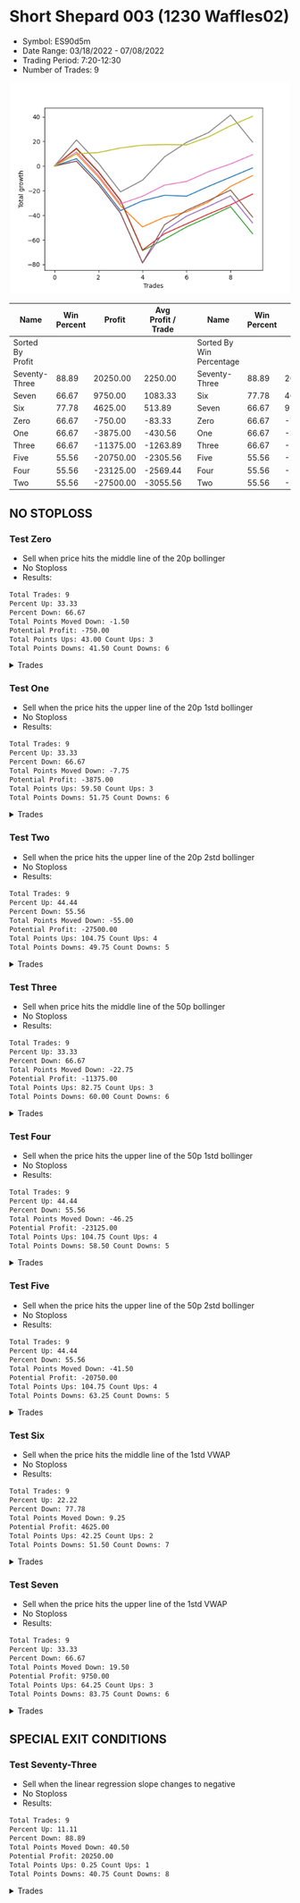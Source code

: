 # Short Shepard 003 (1230 Waffles02) 
- Symbol: ES90d5m
- Date Range: 03/18/2022 - 07/08/2022
- Trading Period: 7:20-12:30
- Number of Trades: 9

![Plot](ShortShepard003(1230Waffles02)ES90d5m.png)

| Name | Win Percent | Profit | Avg Profit / Trade |     | Name | Win Percent | Profit | Avg Profit / Trade |
| ---- | ----------- | ------ | ------------------ | --- | ---- | ----------- | ------ | ------------------ |
| Sorted By <br> Profit | | | | | Sorted By <br> Win Percentage ||||
| Seventy-Three | 88.89 | 20250.00 | 2250.00 |     | Seventy-Three | 88.89 | 20250.00 | 2250.00 |
| Seven | 66.67 | 9750.00 | 1083.33 |     | Six | 77.78 | 4625.00 | 513.89 |
| Six | 77.78 | 4625.00 | 513.89 |     | Seven | 66.67 | 9750.00 | 1083.33 |
| Zero | 66.67 | -750.00 | -83.33 |     | Zero | 66.67 | -750.00 | -83.33 |
| One | 66.67 | -3875.00 | -430.56 |     | One | 66.67 | -3875.00 | -430.56 |
| Three | 66.67 | -11375.00 | -1263.89 |     | Three | 66.67 | -11375.00 | -1263.89 |
| Five | 55.56 | -20750.00 | -2305.56 |     | Five | 55.56 | -20750.00 | -2305.56 |
| Four | 55.56 | -23125.00 | -2569.44 |     | Four | 55.56 | -23125.00 | -2569.44 |
| Two | 55.56 | -27500.00 | -3055.56 |     | Two | 55.56 | -27500.00 | -3055.56 |

## NO STOPLOSS

### Test Zero
* Sell when price hits the middle line of the 20p bollinger
* No Stoploss
* Results:
```
Total Trades: 9
Percent Up: 33.33
Percent Down: 66.67
Total Points Moved Down: -1.50
Potential Profit: -750.00
Total Points Ups: 43.00 Count Ups: 3
Total Points Downs: 41.50 Count Downs: 6
```

<details><summary>Trades</summary>

<code>In: 2022-03-25 12:00:00		Out: 2022-03-25 12:06:45		Total Position Time: 06:45		Total Move Down: 6.00		Total to Date: 6.00</code> <br />
<code>In: 2022-03-29 11:15:00		Out: 2022-03-29 12:50:00		Total Position Time: 95:00		Total Move Down: -19.00		Total to Date: -13.00</code> <br />
<code>In: 2022-04-07 11:15:00		Out: 2022-04-07 12:50:00		Total Position Time: 95:00		Total Move Down: -23.25		Total to Date: -36.25</code> <br />
<code>In: 2022-04-13 07:25:00		Out: 2022-04-13 07:39:25		Total Position Time: 14:25		Total Move Down: 8.00		Total to Date: -28.25</code> <br />
<code>In: 2022-04-18 11:10:00		Out: 2022-04-18 11:46:45		Total Position Time: 36:45		Total Move Down: 4.50		Total to Date: -23.75</code> <br />
<code>In: 2022-06-10 12:05:00		Out: 2022-06-10 12:42:40		Total Position Time: 37:40		Total Move Down: -0.75		Total to Date: -24.50</code> <br />
<code>In: 2022-06-15 11:05:00		Out: 2022-06-15 11:10:10		Total Position Time: 05:10		Total Move Down: 8.00		Total to Date: -16.50</code> <br />
<code>In: 2022-06-29 11:35:00		Out: 2022-06-29 11:41:15		Total Position Time: 06:15		Total Move Down: 7.50		Total to Date: -9.00</code> <br />
<code>In: 2022-07-06 11:15:00		Out: 2022-07-06 11:20:10		Total Position Time: 05:10		Total Move Down: 7.50		Total to Date: -1.50</code> <br />


</details>

### Test One
* Sell when the price hits the upper line of the 20p 1std bollinger
* No Stoploss
* Results:
```
Total Trades: 9
Percent Up: 33.33
Percent Down: 66.67
Total Points Moved Down: -7.75
Potential Profit: -3875.00
Total Points Ups: 59.50 Count Ups: 3
Total Points Downs: 51.75 Count Downs: 6
```

<details><summary>Trades</summary>

<code>In: 2022-03-25 12:00:00		Out: 2022-03-25 12:17:10		Total Position Time: 17:10		Total Move Down: 10.00		Total to Date: 10.00</code> <br />
<code>In: 2022-03-29 11:15:00		Out: 2022-03-29 12:50:00		Total Position Time: 95:00		Total Move Down: -19.00		Total to Date: -9.00</code> <br />
<code>In: 2022-04-07 11:15:00		Out: 2022-04-07 12:50:00		Total Position Time: 95:00		Total Move Down: -23.25		Total to Date: -32.25</code> <br />
<code>In: 2022-04-13 07:25:00		Out: 2022-04-13 10:47:30		Total Position Time: 202:30		Total Move Down: -17.25		Total to Date: -49.50</code> <br />
<code>In: 2022-04-18 11:10:00		Out: 2022-04-18 12:02:35		Total Position Time: 52:35		Total Move Down: 8.00		Total to Date: -41.50</code> <br />
<code>In: 2022-06-10 12:05:00		Out: 2022-06-10 12:45:40		Total Position Time: 40:40		Total Move Down: 4.25		Total to Date: -37.25</code> <br />
<code>In: 2022-06-15 11:05:00		Out: 2022-06-15 11:10:10		Total Position Time: 05:10		Total Move Down: 8.00		Total to Date: -29.25</code> <br />
<code>In: 2022-06-29 11:35:00		Out: 2022-06-29 12:03:00		Total Position Time: 28:00		Total Move Down: 12.75		Total to Date: -16.50</code> <br />
<code>In: 2022-07-06 11:15:00		Out: 2022-07-06 11:26:35		Total Position Time: 11:35		Total Move Down: 8.75		Total to Date: -7.75</code> <br />


</details>

### Test Two
* Sell when the price hits the upper line of the 20p 2std bollinger
* No Stoploss
* Results:
```
Total Trades: 9
Percent Up: 44.44
Percent Down: 55.56
Total Points Moved Down: -55.00
Potential Profit: -27500.00
Total Points Ups: 104.75 Count Ups: 4
Total Points Downs: 49.75 Count Downs: 5
```

<details><summary>Trades</summary>

<code>In: 2022-03-25 12:00:00		Out: 2022-03-25 12:21:25		Total Position Time: 21:25		Total Move Down: 14.00		Total to Date: 14.00</code> <br />
<code>In: 2022-03-29 11:15:00		Out: 2022-03-29 12:50:00		Total Position Time: 95:00		Total Move Down: -19.00		Total to Date: -5.00</code> <br />
<code>In: 2022-04-07 11:15:00		Out: 2022-04-07 12:50:00		Total Position Time: 95:00		Total Move Down: -23.25		Total to Date: -28.25</code> <br />
<code>In: 2022-04-13 07:25:00		Out: 2022-04-13 12:50:00		Total Position Time: 325:00		Total Move Down: -40.50		Total to Date: -68.75</code> <br />
<code>In: 2022-04-18 11:10:00		Out: 2022-04-18 12:10:05		Total Position Time: 60:05		Total Move Down: 9.25		Total to Date: -59.50</code> <br />
<code>In: 2022-06-10 12:05:00		Out: 2022-06-10 12:46:55		Total Position Time: 41:55		Total Move Down: 10.00		Total to Date: -49.50</code> <br />
<code>In: 2022-06-15 11:05:00		Out: 2022-06-15 11:10:10		Total Position Time: 05:10		Total Move Down: 8.00		Total to Date: -41.50</code> <br />
<code>In: 2022-06-29 11:35:00		Out: 2022-06-29 12:50:00		Total Position Time: 75:00		Total Move Down: 8.50		Total to Date: -33.00</code> <br />
<code>In: 2022-07-06 11:15:00		Out: 2022-07-06 12:50:00		Total Position Time: 95:00		Total Move Down: -22.00		Total to Date: -55.00</code> <br />


</details>

### Test Three
* Sell when price hits the middle line of the 50p bollinger
* No Stoploss
* Results:
```
Total Trades: 9
Percent Up: 33.33
Percent Down: 66.67
Total Points Moved Down: -22.75
Potential Profit: -11375.00
Total Points Ups: 82.75 Count Ups: 3
Total Points Downs: 60.00 Count Downs: 6
```

<details><summary>Trades</summary>

<code>In: 2022-03-25 12:00:00		Out: 2022-03-25 12:21:45		Total Position Time: 21:45		Total Move Down: 14.50		Total to Date: 14.50</code> <br />
<code>In: 2022-03-29 11:15:00		Out: 2022-03-29 12:50:00		Total Position Time: 95:00		Total Move Down: -19.00		Total to Date: -4.50</code> <br />
<code>In: 2022-04-07 11:15:00		Out: 2022-04-07 12:50:00		Total Position Time: 95:00		Total Move Down: -23.25		Total to Date: -27.75</code> <br />
<code>In: 2022-04-13 07:25:00		Out: 2022-04-13 12:50:00		Total Position Time: 325:00		Total Move Down: -40.50		Total to Date: -68.25</code> <br />
<code>In: 2022-04-18 11:10:00		Out: 2022-04-18 12:13:20		Total Position Time: 63:20		Total Move Down: 13.25		Total to Date: -55.00</code> <br />
<code>In: 2022-06-10 12:05:00		Out: 2022-06-10 12:46:10		Total Position Time: 41:10		Total Move Down: 8.00		Total to Date: -47.00</code> <br />
<code>In: 2022-06-15 11:05:00		Out: 2022-06-15 11:10:10		Total Position Time: 05:10		Total Move Down: 8.00		Total to Date: -39.00</code> <br />
<code>In: 2022-06-29 11:35:00		Out: 2022-06-29 11:41:15		Total Position Time: 06:15		Total Move Down: 7.50		Total to Date: -31.50</code> <br />
<code>In: 2022-07-06 11:15:00		Out: 2022-07-06 11:26:35		Total Position Time: 11:35		Total Move Down: 8.75		Total to Date: -22.75</code> <br />


</details>

### Test Four
* Sell when the price hits the upper line of the 50p 1std bollinger
* No Stoploss
* Results:
```
Total Trades: 9
Percent Up: 44.44
Percent Down: 55.56
Total Points Moved Down: -46.25
Potential Profit: -23125.00
Total Points Ups: 104.75 Count Ups: 4
Total Points Downs: 58.50 Count Downs: 5
```

<details><summary>Trades</summary>

<code>In: 2022-03-25 12:00:00		Out: 2022-03-25 12:50:00		Total Position Time: 50:00		Total Move Down: 4.00		Total to Date: 4.00</code> <br />
<code>In: 2022-03-29 11:15:00		Out: 2022-03-29 12:50:00		Total Position Time: 95:00		Total Move Down: -19.00		Total to Date: -15.00</code> <br />
<code>In: 2022-04-07 11:15:00		Out: 2022-04-07 12:50:00		Total Position Time: 95:00		Total Move Down: -23.25		Total to Date: -38.25</code> <br />
<code>In: 2022-04-13 07:25:00		Out: 2022-04-13 12:50:00		Total Position Time: 325:00		Total Move Down: -40.50		Total to Date: -78.75</code> <br />
<code>In: 2022-04-18 11:10:00		Out: 2022-04-18 12:34:15		Total Position Time: 84:15		Total Move Down: 26.25		Total to Date: -52.50</code> <br />
<code>In: 2022-06-10 12:05:00		Out: 2022-06-10 12:50:00		Total Position Time: 45:00		Total Move Down: 11.75		Total to Date: -40.75</code> <br />
<code>In: 2022-06-15 11:05:00		Out: 2022-06-15 11:10:10		Total Position Time: 05:10		Total Move Down: 8.00		Total to Date: -32.75</code> <br />
<code>In: 2022-06-29 11:35:00		Out: 2022-06-29 12:50:00		Total Position Time: 75:00		Total Move Down: 8.50		Total to Date: -24.25</code> <br />
<code>In: 2022-07-06 11:15:00		Out: 2022-07-06 12:50:00		Total Position Time: 95:00		Total Move Down: -22.00		Total to Date: -46.25</code> <br />


</details>

### Test Five
* Sell when the price hits the upper line of the 50p 2std bollinger
* No Stoploss
* Results:
```
Total Trades: 9
Percent Up: 44.44
Percent Down: 55.56
Total Points Moved Down: -41.50
Potential Profit: -20750.00
Total Points Ups: 104.75 Count Ups: 4
Total Points Downs: 63.25 Count Downs: 5
```

<details><summary>Trades</summary>

<code>In: 2022-03-25 12:00:00		Out: 2022-03-25 12:50:00		Total Position Time: 50:00		Total Move Down: 4.00		Total to Date: 4.00</code> <br />
<code>In: 2022-03-29 11:15:00		Out: 2022-03-29 12:50:00		Total Position Time: 95:00		Total Move Down: -19.00		Total to Date: -15.00</code> <br />
<code>In: 2022-04-07 11:15:00		Out: 2022-04-07 12:50:00		Total Position Time: 95:00		Total Move Down: -23.25		Total to Date: -38.25</code> <br />
<code>In: 2022-04-13 07:25:00		Out: 2022-04-13 12:50:00		Total Position Time: 325:00		Total Move Down: -40.50		Total to Date: -78.75</code> <br />
<code>In: 2022-04-18 11:10:00		Out: 2022-04-18 12:50:00		Total Position Time: 100:00		Total Move Down: 31.00		Total to Date: -47.75</code> <br />
<code>In: 2022-06-10 12:05:00		Out: 2022-06-10 12:50:00		Total Position Time: 45:00		Total Move Down: 11.75		Total to Date: -36.00</code> <br />
<code>In: 2022-06-15 11:05:00		Out: 2022-06-15 11:10:10		Total Position Time: 05:10		Total Move Down: 8.00		Total to Date: -28.00</code> <br />
<code>In: 2022-06-29 11:35:00		Out: 2022-06-29 12:50:00		Total Position Time: 75:00		Total Move Down: 8.50		Total to Date: -19.50</code> <br />
<code>In: 2022-07-06 11:15:00		Out: 2022-07-06 12:50:00		Total Position Time: 95:00		Total Move Down: -22.00		Total to Date: -41.50</code> <br />


</details>

### Test Six
* Sell when the price hits the middle line of the 1std VWAP
* No Stoploss
* Results:
```
Total Trades: 9
Percent Up: 22.22
Percent Down: 77.78
Total Points Moved Down: 9.25
Potential Profit: 4625.00
Total Points Ups: 42.25 Count Ups: 2
Total Points Downs: 51.50 Count Downs: 7
```

<details><summary>Trades</summary>

<code>In: 2022-03-25 12:00:00		Out: 2022-03-25 12:20:30		Total Position Time: 20:30		Total Move Down: 11.50		Total to Date: 11.50</code> <br />
<code>In: 2022-03-29 11:15:00		Out: 2022-03-29 12:50:00		Total Position Time: 95:00		Total Move Down: -19.00		Total to Date: -7.50</code> <br />
<code>In: 2022-04-07 11:15:00		Out: 2022-04-07 12:50:00		Total Position Time: 95:00		Total Move Down: -23.25		Total to Date: -30.75</code> <br />
<code>In: 2022-04-13 07:25:00		Out: 2022-04-13 07:30:10		Total Position Time: 05:10		Total Move Down: 6.25		Total to Date: -24.50</code> <br />
<code>In: 2022-04-18 11:10:00		Out: 2022-04-18 12:04:30		Total Position Time: 54:30		Total Move Down: 9.00		Total to Date: -15.50</code> <br />
<code>In: 2022-06-10 12:05:00		Out: 2022-06-10 12:44:05		Total Position Time: 39:05		Total Move Down: 3.00		Total to Date: -12.50</code> <br />
<code>In: 2022-06-15 11:05:00		Out: 2022-06-15 11:10:10		Total Position Time: 05:10		Total Move Down: 8.00		Total to Date: -4.50</code> <br />
<code>In: 2022-06-29 11:35:00		Out: 2022-06-29 11:41:10		Total Position Time: 06:10		Total Move Down: 6.25		Total to Date: 1.75</code> <br />
<code>In: 2022-07-06 11:15:00		Out: 2022-07-06 11:20:10		Total Position Time: 05:10		Total Move Down: 7.50		Total to Date: 9.25</code> <br />


</details>

### Test Seven
* Sell when the price hits the upper line of the 1std VWAP
* No Stoploss
* Results:
```
Total Trades: 9
Percent Up: 33.33
Percent Down: 66.67
Total Points Moved Down: 19.50
Potential Profit: 9750.00
Total Points Ups: 64.25 Count Ups: 3
Total Points Downs: 83.75 Count Downs: 6
```

<details><summary>Trades</summary>

<code>In: 2022-03-25 12:00:00		Out: 2022-03-25 12:32:50		Total Position Time: 32:50		Total Move Down: 21.25		Total to Date: 21.25</code> <br />
<code>In: 2022-03-29 11:15:00		Out: 2022-03-29 12:50:00		Total Position Time: 95:00		Total Move Down: -19.00		Total to Date: 2.25</code> <br />
<code>In: 2022-04-07 11:15:00		Out: 2022-04-07 12:50:00		Total Position Time: 95:00		Total Move Down: -23.25		Total to Date: -21.00</code> <br />
<code>In: 2022-04-13 07:25:00		Out: 2022-04-13 07:40:15		Total Position Time: 15:15		Total Move Down: 9.50		Total to Date: -11.50</code> <br />
<code>In: 2022-04-18 11:10:00		Out: 2022-04-18 12:28:55		Total Position Time: 78:55		Total Move Down: 19.00		Total to Date: 7.50</code> <br />
<code>In: 2022-06-10 12:05:00		Out: 2022-06-10 12:50:00		Total Position Time: 45:00		Total Move Down: 11.75		Total to Date: 19.25</code> <br />
<code>In: 2022-06-15 11:05:00		Out: 2022-06-15 11:10:10		Total Position Time: 05:10		Total Move Down: 8.00		Total to Date: 27.25</code> <br />
<code>In: 2022-06-29 11:35:00		Out: 2022-06-29 12:03:15		Total Position Time: 28:15		Total Move Down: 14.25		Total to Date: 41.50</code> <br />
<code>In: 2022-07-06 11:15:00		Out: 2022-07-06 12:50:00		Total Position Time: 95:00		Total Move Down: -22.00		Total to Date: 19.50</code> <br />


</details>

## SPECIAL EXIT CONDITIONS 

### Test Seventy-Three
* Sell when the linear regression slope changes to negative
* No Stoploss
* Results:
```
Total Trades: 9
Percent Up: 11.11
Percent Down: 88.89
Total Points Moved Down: 40.50
Potential Profit: 20250.00
Total Points Ups: 0.25 Count Ups: 1
Total Points Downs: 40.75 Count Downs: 8
```

<details><summary>Trades</summary>

<code>In: 2022-03-25 12:00:00		Out: 2022-03-25 12:10:00		Total Position Time: 10:00		Total Move Down: 10.00		Total to Date: 10.00</code> <br />
<code>In: 2022-03-29 11:15:00		Out: 2022-03-29 11:18:05		Total Position Time: 03:05		Total Move Down: 1.00		Total to Date: 11.00</code> <br />
<code>In: 2022-04-07 11:15:00		Out: 2022-04-07 11:18:05		Total Position Time: 03:05		Total Move Down: 3.75		Total to Date: 14.75</code> <br />
<code>In: 2022-04-13 07:25:00		Out: 2022-04-13 07:28:05		Total Position Time: 03:05		Total Move Down: 2.25		Total to Date: 17.00</code> <br />
<code>In: 2022-04-18 11:10:00		Out: 2022-04-18 11:14:05		Total Position Time: 04:05		Total Move Down: 0.50		Total to Date: 17.50</code> <br />
<code>In: 2022-06-10 12:05:00		Out: 2022-06-10 12:08:05		Total Position Time: 03:05		Total Move Down: -0.25		Total to Date: 17.25</code> <br />
<code>In: 2022-06-15 11:05:00		Out: 2022-06-15 11:13:05		Total Position Time: 08:05		Total Move Down: 6.50		Total to Date: 23.75</code> <br />
<code>In: 2022-06-29 11:35:00		Out: 2022-06-29 11:44:05		Total Position Time: 09:05		Total Move Down: 9.00		Total to Date: 32.75</code> <br />
<code>In: 2022-07-06 11:15:00		Out: 2022-07-06 11:19:05		Total Position Time: 04:05		Total Move Down: 7.75		Total to Date: 40.50</code> <br />


</details>